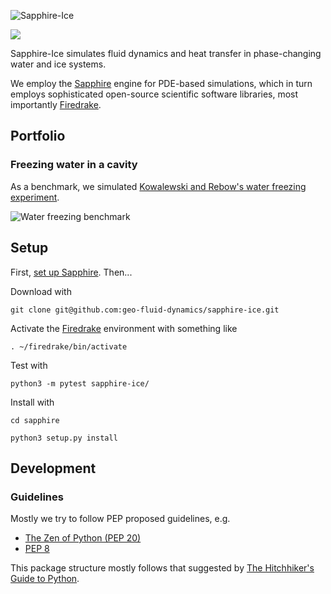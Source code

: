 ![Sapphire-Ice](https://github.com/geo-fluid-dynamics/sapphire-docs/blob/master/Sapphire-Ice-Logo.png?raw=true)

![](https://travis-ci.com/geo-fluid-dynamics/sapphire-ice.svg?branch=master)

Sapphire-Ice simulates fluid dynamics and heat transfer in phase-changing water and ice systems.

We employ the [Sapphire](https://github.com/geo-fluid-dynamics/sapphire) engine for PDE-based simulations,
which in turn employs sophisticated open-source scientific software libraries, most importantly [Firedrake](https://www.firedrakeproject.org/).


## Portfolio

### Freezing water in a cavity
As a benchmark, we simulated [Kowalewski and Rebow's water freezing experiment](https://www.researchgate.net/publication/243772766_Freezing_of_Water_in_a_Differentially_Heated_Cubic_Cavity).

![Water freezing benchmark](https://github.com/geo-fluid-dynamics/sapphire-docs/blob/master/WaterFreezing.gif?raw=true)


## Setup

First, [set up Sapphire](https://github.com/geo-fluid-dynamics/sapphire). Then...

Download with 

    git clone git@github.com:geo-fluid-dynamics/sapphire-ice.git

Activate the [Firedrake](https://www.firedrakeproject.org/) environment with something like

    . ~/firedrake/bin/activate

Test with

    python3 -m pytest sapphire-ice/

Install with

    cd sapphire
    
    python3 setup.py install
    
    
## Development

### Guidelines
Mostly we try to follow PEP proposed guidelines, e.g.
- [The Zen of Python (PEP 20)](https://www.python.org/dev/peps/pep-0020/) 
- [PEP 8](https://www.python.org/dev/peps/pep-0008/)

This package structure mostly follows that suggested by [The Hitchhiker's Guide to Python](http://docs.python-guide.org/en/latest/).
